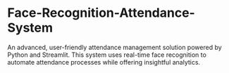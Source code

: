 # Face-Recognition-Attendance-System
An advanced, user-friendly attendance management solution powered by Python and Streamlit. This system uses real-time face recognition to automate attendance processes while offering insightful analytics.
